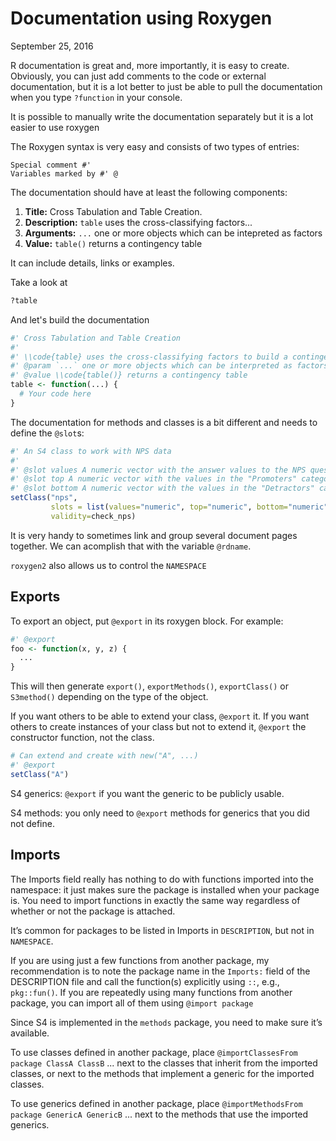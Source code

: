 Documentation using Roxygen
================
September 25, 2016

R documentation is great and, more importantly, it is easy to create. Obviously, you can just add comments to the code or external documentation, but it is a lot better to just be able to pull the documentation when you type `?function` in your console.

It is possible to manually write the documentation separately but it is a lot easier to use roxygen

The Roxygen syntax is very easy and consists of two types of entries:

    Special comment #'
    Variables marked by #' @

The documentation should have at least the following components:

1.  **Title:** Cross Tabulation and Table Creation.
2.  **Description:** `table` uses the cross-classifying factors...
3.  **Arguments:** `...` one or more objects which can be intepreted as factors
4.  **Value:** `table()` returns a contingency table

It can include details, links or examples.

Take a look at

``` r
?table
```

And let's build the documentation

``` r
#' Cross Tabulation and Table Creation
#'
#' \\code{table} uses the cross-classifying factors to build a contingency table of the counts at each combination of factor levels.
#' @param `...` one or more objects which can be interpreted as factors 
#' @value \\code{table()} returns a contingency table
table <- function(...) {
  # Your code here
}
```

The documentation for methods and classes is a bit different and needs to define the `@slot`s:

``` r
#' An S4 class to work with NPS data
#'
#' @slot values A numeric vector with the answer values to the NPS question
#' @slot top A numeric vector with the values in the "Promoters" category
#' @slot bottom A numeric vector with the values in the "Detractors" category
setClass("nps",
         slots = list(values="numeric", top="numeric", bottom="numeric"),
         validity=check_nps)
```

It is very handy to sometimes link and group several document pages together. We can acomplish that with the variable `@rdname`.

`roxygen2` also allows us to control the `NAMESPACE`

Exports
-------

To export an object, put `@export` in its roxygen block. For example:

``` r
#' @export
foo <- function(x, y, z) {
  ...
}
```

This will then generate `export()`, `exportMethods()`, `exportClass()` or `S3method()` depending on the type of the object.

If you want others to be able to extend your class, `@export` it. If you want others to create instances of your class but not to extend it, `@export` the constructor function, not the class.

``` r
# Can extend and create with new("A", ...)
#' @export
setClass("A")
```

S4 generics: `@export` if you want the generic to be publicly usable.

S4 methods: you only need to `@export` methods for generics that you did not define.

Imports
-------

The Imports field really has nothing to do with functions imported into the namespace: it just makes sure the package is installed when your package is. You need to import functions in exactly the same way regardless of whether or not the package is attached.

It’s common for packages to be listed in Imports in `DESCRIPTION`, but not in `NAMESPACE`.

If you are using just a few functions from another package, my recommendation is to note the package name in the `Imports:` field of the DESCRIPTION file and call the function(s) explicitly using `::`, e.g., `pkg::fun()`. If you are repeatedly using many functions from another package, you can import all of them using `@import package`

Since S4 is implemented in the `methods` package, you need to make sure it’s available.

To use classes defined in another package, place `@importClassesFrom package ClassA ClassB` ... next to the classes that inherit from the imported classes, or next to the methods that implement a generic for the imported classes.

To use generics defined in another package, place `@importMethodsFrom package GenericA GenericB` ... next to the methods that use the imported generics.
